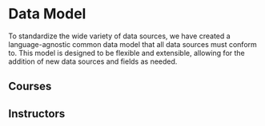 # Data Model

To standardize the wide variety of data sources, we have created a language-agnostic common data model that all data sources must conform to. This model is designed to be flexible and extensible, allowing for the addition of new data sources and fields as needed.

## Courses


## Instructors

